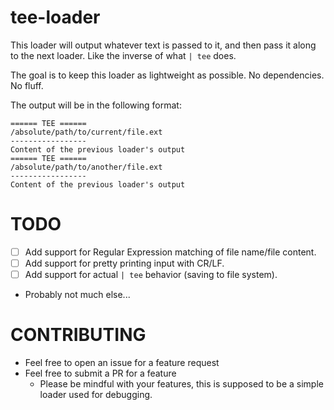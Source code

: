 # tee-loader

This loader will output whatever text is passed to it, and then pass it along to the next loader. Like the inverse of what `| tee` does.

The goal is to keep this loader as lightweight as possible. No dependencies. No fluff.

The output will be in the following format:

```plain
====== TEE ======
/absolute/path/to/current/file.ext
-----------------
Content of the previous loader's output
====== TEE ======
/absolute/path/to/another/file.ext
-----------------
Content of the previous loader's output
```

# TODO

  - [ ] Add support for Regular Expression matching of file name/file content.
  - [ ] Add support for pretty printing input with CR/LF.
  - [ ] Add support for actual `| tee` behavior (saving to file system).
  - Probably not much else...

# CONTRIBUTING

  - Feel free to open an issue for a feature request
  - Feel free to submit a PR for a feature
    - Please be mindful with your features, this is supposed to be a simple loader used for debugging.

